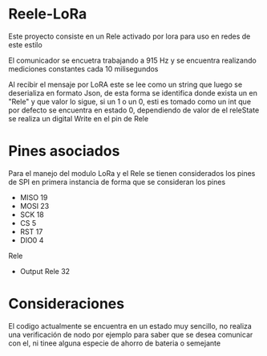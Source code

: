 # Reele-LoRa

Este proyecto consiste en un Rele activado por lora para uso en redes de este estilo

El comunicador se encuetra trabajando a 915 Hz y se encuentra realizando mediciones constantes cada 10 milisegundos

Al recibir el mensaje por LoRA este se lee como un string que luego se deserializa en formato Json, de esta forma se identifica donde exista un en "Rele" y que valor lo sigue, si un 1 o un 0, esti es tomado como un int que por defecto se encuentra en estado 0, dependiendo de valor de el releState se realiza un digital Write en el pin de Rele

# Pines asociados

Para el manejo del modulo LoRa y el Rele se tienen considerados los pines de SPI en primera instancia de forma que se consideran los pines
* MISO 19
* MOSI 23
* SCK 18
* CS 5
* RST 17
* DIO0 4

Rele
* Output Rele 32

# Consideraciones

El codigo actualmente se encuentra en un estado muy sencillo, no realiza una verificación de nodo por ejemplo para saber que se desea comunicar con el, ni tinee alguna especie de ahorro de bateria o semejante

